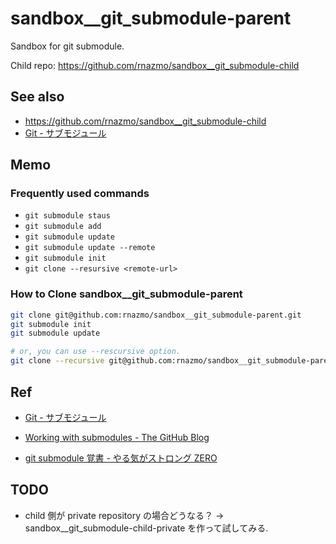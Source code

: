 # sandbox\_\_git_submodule-parent

Sandbox for git submodule.

Child repo: https://github.com/rnazmo/sandbox__git_submodule-child

## See also

- https://github.com/rnazmo/sandbox__git_submodule-child
- [Git - サブモジュール](https://git-scm.com/book/ja/v2/Git-%E3%81%AE%E3%81%95%E3%81%BE%E3%81%96%E3%81%BE%E3%81%AA%E3%83%84%E3%83%BC%E3%83%AB-%E3%82%B5%E3%83%96%E3%83%A2%E3%82%B8%E3%83%A5%E3%83%BC%E3%83%AB)

## Memo

### Frequently used commands

- `git submodule staus`
- `git submodule add`
- `git submodule update`
- `git submodule update --remote`
- `git submodule init`
- `git clone --resursive <remote-url>`

### How to Clone sandbox\_\_git_submodule-parent

```sh
git clone git@github.com:rnazmo/sandbox__git_submodule-parent.git
git submodule init
git submodule update

# or, you can use --rescursive option.
git clone --recursive git@github.com:rnazmo/sandbox__git_submodule-parent.git
```

## Ref

- [Git - サブモジュール](https://git-scm.com/book/ja/v2/Git-%E3%81%AE%E3%81%95%E3%81%BE%E3%81%96%E3%81%BE%E3%81%AA%E3%83%84%E3%83%BC%E3%83%AB-%E3%82%B5%E3%83%96%E3%83%A2%E3%82%B8%E3%83%A5%E3%83%BC%E3%83%AB)
- [Working with submodules - The GitHub Blog](https://github.blog/2016-02-01-working-with-submodules/)

- [git submodule 覚書 - やる気がストロング ZERO](https://yaruki-strong-zero.hatenablog.jp/entry/git_submodule)

## TODO

- child 側が private repository の場合どうなる？ -> sandbox\_\_git_submodule-child-private を作って試してみる.
